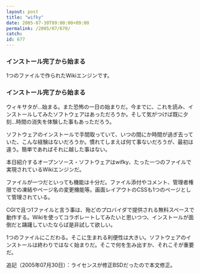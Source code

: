 ```yaml
---
layout: post
title: "wifky"
date: 2005-07-30T09:00:00+09:00
permalink: /2005/07/670/
catch: 
id: 677
---
```

### インストール完了から始まる
  
1つのファイルで作られたWikiエンジンです。  
<!--more-->  

### インストール完了から始まる
  

ウィキサタが…始まる。また恐怖の一日の始まりだ。今までに、これを読み、インストールしてみたソフトウェアはあっただろうか。そして気がつけば既に夕刻…時間の消失を体験した事もあっただろう。

  

ソフトウェアのインストールで手間取っていて、いつの間にか時間が過ぎ去っていた、こんな経験はないだろうか。慣れてしまえば何て事ないだろうが、最初は違う。簡単であればそれに越した事はない。

  

本日紹介するオープンソース・ソフトウェアはwifky、たった一つのファイルで実現されているWikiエンジンだ。

  

ファイルが一つだといっても機能は十分だ。ファイル添付やコメント、管理者権限での凍結やページ名の変更機能等。画面レイアウトのCSSも1つのページとして管理されている。

  

CGIで且つ1ファイルと言う事は、殆どのプロバイダで提供される無料スペースで動作する。Wikiを使ってコラボレートしてみたいと思いつつ、インストールが面倒だと躊躇していたならば是非試して欲しい。

  

1つのファイルにこだわる。そこに生まれる利便性は大きい。ソフトウェアのインストールは終わりではなく始まりだ。そこで何を生み出すか、それこそが重要だ。

  

追記（2005年07月30日）：ライセンスが修正BSDだったので本文修正。

